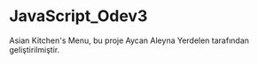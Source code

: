 # JavaScript_Odev3
Asian Kitchen's Menu, bu proje Aycan Aleyna Yerdelen tarafından geliştirilmiştir.
